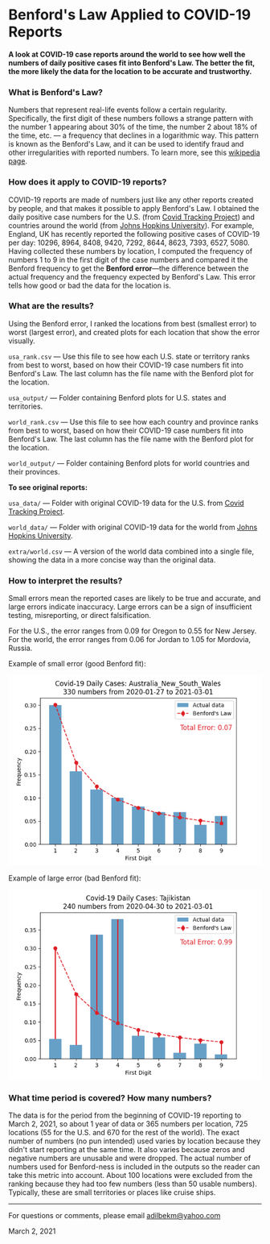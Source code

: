# Benford's Law Applied to COVID-19 Reports

**A look at COVID-19 case reports around the world to see how well the numbers of daily positive cases fit into Benford's Law. The better the fit, the more likely the data for the location to be accurate and trustworthy.**

### What is Benford's Law?

Numbers that represent real-life events follow a certain regularity. Specifically, the first digit of these numbers follows a strange pattern with the number 1 appearing about 30% of the time, the number 2 about 18% of the time, etc. — a frequency that declines in a logarithmic way. This pattern is known as the Benford's Law, and it can be used to identify fraud and other irregularities with reported numbers. To learn more, see this [wikipedia page](https://en.wikipedia.org/wiki/benford's_law).

### How does it apply to COVID-19 reports?

COVID-19 reports are made of numbers just like any other reports created by people, and that makes it possible to apply Benford's Law. I obtained the daily positive case numbers for the U.S. (from [Covid Tracking Project](https://covidtracking.com/)) and countries around the world (from [Johns Hopkins University](https://github.com/CSSEGISandData/COVID-19)). For example, England, UK has recently reported the following positive cases of COVID-19 per day: 10296, 8964, 8408, 9420, 7292, 8644, 8623, 7393, 6527, 5080. Having collected these numbers by location, I computed the frequency of numbers 1 to 9 in the first digit of the case numbers and compared it the Benford frequency to get the **Benford error**—the difference between the actual frequency and the frequency expected by Benford's Law. This error tells how good or bad the data for the location is.

### What are the results?

Using the Benford error, I ranked the locations from best (smallest error) to worst (largest error), and created plots for each location that show the error visually. 

`usa_rank.csv` — Use this file to see how each U.S. state or territory ranks from best to worst, based on how their COVID-19 case numbers fit into Benford's Law. The last column has the file name with the Benford plot for the location.

`usa_output/` — Folder containing Benford plots for U.S. states and territories.

`world_rank.csv` — Use this file to see how each country and province ranks from best to worst, based on how their COVID-19 case numbers fit into Benford's Law. The last column has the file name with the Benford plot for the location.

`world_output/` — Folder containing Benford plots for world countries and their provinces.

**To see original reports:**

`usa_data/` — Folder with original COVID-19 data for the U.S. from [Covid Tracking Project](https://covidtracking.com/).

`world_data/` — Folder with original COVID-19 data for the world from [Johns Hopkins University](https://github.com/CSSEGISandData/COVID-19).

`extra/world.csv` — A version of the world data combined into a single file, showing the data in a more concise way than the original data. 

### How to interpret the results?

Small errors mean the reported cases are likely to be true and accurate, and large errors indicate inaccuracy. Large errors can be a sign of insufficient testing, misreporting, or direct falsification.

For the U.S., the error ranges from 0.09 for Oregon to 0.55 for New Jersey. For the world, the error ranges from 0.06 for Jordan to 1.05 for Mordovia, Russia.

Example of small error (good Benford fit):

![Australia New South Wales][plt1]

Example of large error (bad Benford fit):

![Tajikistan][plt2]

### What time period is covered? How many numbers?

The data is for the period from the beginning of COVID-19 reporting to March 2, 2021, so about 1 year of data or 365 numbers per location, 725 locations (55 for the U.S. and 670 for the rest of the world). The exact number of numbers (no pun intended) used varies by location because they didn't start reporting at the same time. It also varies because zeros and negative numbers are unusable and were dropped. The actual number of numbers used for Benford-ness is included in the outputs so the reader can take this metric into account. About 100 locations were excluded from the ranking because they had too few numbers (less than 50 usable numbers). Typically, these are small territories or places like cruise ships.  

---

For questions or comments, please email <adilbekm@yahoo.com>

March 2, 2021

[plt1]: world_output/australia_new_south_wales.png
[plt2]: world_output/tajikistan.png

